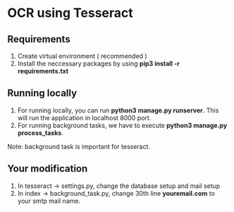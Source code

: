 # OCR using Tesseract

## Requirements

1. Create virtual environment ( recommended )
2. Install the neccessary packages by using **pip3 install -r requirements.txt**

## Running locally

1. For running locally, you can run **python3 manage.py runserver**. This will run the application in localhost 8000 port.
2. For running background tasks, we have to execute **python3 manage.py process_tasks**.

Note: background task is important for tesseract.

## Your modification

1. In tesseract -> settings.py, change the database setup and mail setup
2. In index -> background_task.py, change 30th line **youremail.com** to your smtp mail name.

